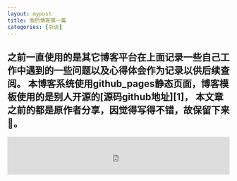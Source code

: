 ```yaml
---
layout: mypost
title: 我的博客第一篇
categories: [杂谈]
---
```

之前一直使用的是其它博客平台在上面记录一些自己工作中遇到的一些问题以及心得体会作为记录以供后续查阅。
本博客系统使用github_pages静态页面，博客模板使用的是别人开源的[源码github地址][1]，
本文章之前的都是原作者分享，因觉得写得不错，故保留下来🙂。
----------------------
<iframe src="https://music.migu.cn/v3/music/song/60054704518" frameborder="0" width="100%" height="86px" ></iframe>
